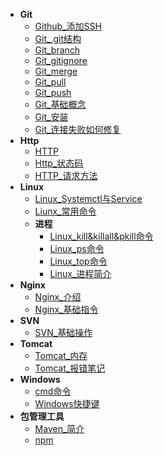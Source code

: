 * **Git**
	* [Github_添加SSH](./Content/Article/运维与部署/Git/Github_添加SSH.md)
	* [Git_.git结构](./Content/Article/运维与部署/Git/Git_.git结构.md)
	* [Git_branch](./Content/Article/运维与部署/Git/Git_branch.md)
	* [Git_gitignore](./Content/Article/运维与部署/Git/Git_gitignore.md)
	* [Git_merge](./Content/Article/运维与部署/Git/Git_merge.md)
	* [Git_pull](./Content/Article/运维与部署/Git/Git_pull.md)
	* [Git_push](./Content/Article/运维与部署/Git/Git_push.md)
	* [Git_基础概念](./Content/Article/运维与部署/Git/Git_基础概念.md)
	* [Git_安装](./Content/Article/运维与部署/Git/Git_安装.md)
	* [Git_连接失败如何修复](./Content/Article/运维与部署/Git/Git_连接失败如何修复.md)
* **Http**
	* [HTTP](./Content/Article/运维与部署/Http/HTTP.md)
	* [Http_状态码](./Content/Article/运维与部署/Http/Http_状态码.md)
	* [HTTP_请求方法](./Content/Article/运维与部署/Http/HTTP_请求方法.md)
* **Linux**
	* [Linux_Systemctl与Service](./Content/Article/运维与部署/Linux/Linux_Systemctl与Service.md)
	* [Liunx_常用命令](./Content/Article/运维与部署/Linux/Liunx_常用命令.md)
	* **进程**
		* [Linux_kill&killall&pkill命令](./Content/Article/运维与部署/Linux/进程/Linux_kill&killall&pkill命令.md)
		* [Linux_ps命令](./Content/Article/运维与部署/Linux/进程/Linux_ps命令.md)
		* [Linux_top命令](./Content/Article/运维与部署/Linux/进程/Linux_top命令.md)
		* [Linux_进程简介](./Content/Article/运维与部署/Linux/进程/Linux_进程简介.md)
* **Nginx**
	* [Nginx_介绍](./Content/Article/运维与部署/Nginx/Nginx_介绍.md)
	* [Nginx_基础指令](./Content/Article/运维与部署/Nginx/Nginx_基础指令.md)
* **SVN**
	* [SVN_基础操作](./Content/Article/运维与部署/SVN/SVN_基础操作.md)
* **Tomcat**
	* [Tomcat_内存](./Content/Article/运维与部署/Tomcat/Tomcat_内存.md)
	* [Tomcat_报错笔记](./Content/Article/运维与部署/Tomcat/Tomcat_报错笔记.md)
* **Windows**
	* [cmd命令](./Content/Article/运维与部署/Windows/cmd命令.md)
	* [Windows快捷键](./Content/Article/运维与部署/Windows/Windows快捷键.md)
* **包管理工具**
	* [Maven_简介](./Content/Article/运维与部署/包管理工具/Maven_简介.md)
	* [npm](./Content/Article/运维与部署/包管理工具/npm.md)